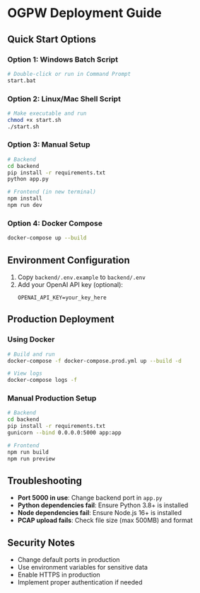 # OGPW Deployment Guide

## Quick Start Options

### Option 1: Windows Batch Script
```bash
# Double-click or run in Command Prompt
start.bat
```

### Option 2: Linux/Mac Shell Script
```bash
# Make executable and run
chmod +x start.sh
./start.sh
```

### Option 3: Manual Setup
```bash
# Backend
cd backend
pip install -r requirements.txt
python app.py

# Frontend (in new terminal)
npm install
npm run dev
```

### Option 4: Docker Compose
```bash
docker-compose up --build
```

## Environment Configuration

1. Copy `backend/.env.example` to `backend/.env`
2. Add your OpenAI API key (optional):
   ```
   OPENAI_API_KEY=your_key_here
   ```

## Production Deployment

### Using Docker
```bash
# Build and run
docker-compose -f docker-compose.prod.yml up --build -d

# View logs
docker-compose logs -f
```

### Manual Production Setup
```bash
# Backend
cd backend
pip install -r requirements.txt
gunicorn --bind 0.0.0.0:5000 app:app

# Frontend
npm run build
npm run preview
```

## Troubleshooting

- **Port 5000 in use**: Change backend port in `app.py`
- **Python dependencies fail**: Ensure Python 3.8+ is installed
- **Node dependencies fail**: Ensure Node.js 16+ is installed
- **PCAP upload fails**: Check file size (max 500MB) and format

## Security Notes

- Change default ports in production
- Use environment variables for sensitive data
- Enable HTTPS in production
- Implement proper authentication if needed